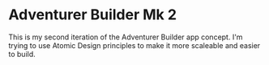 <h1>Adventurer Builder Mk 2</h1>

<p>This is my second iteration of the Adventurer Builder app concept. I'm trying to use Atomic Design principles to make it more scaleable and easier to build.</p>
